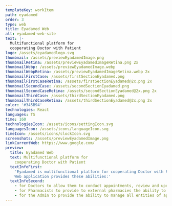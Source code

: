 ```yaml
---
templateKey: workItem
path: eyadamed
order: 3
type: web
title: Eyadamed Web
alt: eyadamed-web-site
text: |-
  Multifunctional platform for
  cooperating Doctor with Patient
logo: /assets/eyadamedlogo.svg
thumbnail: /assets/previewEyadamedImage.png
thumbnailRetina: /assets/previewEyadamedImageRetina.png 2x
thumbnailWebp: /assets/previewEyadamedImage.webp
thumbnailWebpRetina: /assets/previewEyadamedImageRetina.webp 2x
thumbnailFirstCase: /assets/firstSectionEyadamed.png
thumbnailFirstCaseRetina: /assets/firstSectionEyadamed@2x.png 2x
thumbnailSecondCase: /assets/secondSectionEyadamed.png
thumbnailSecondCaseRetina: /assets/secondSectionEyadamed@2x.png 2x
thumbnailThirdCase: /assets/thirdSectionEyadamed.png
thumbnailThirdCaseRetina: /assets/thirdSectionEyadamed@2x.png 2x
color: '#345B94'
technologies: React
languages: TS
time: 160
technologiesIcon: /assets/icons/settingIcon.svg
languagesIcon: /assets/icons/languageIcon.svg
timeIcon: /assets/icons/clockIcon.svg
screenshots: /assets/previewEyadamedImage.png
linkCurrentWeb: https://www.google.com/
preview:
  title: Eyadamed Web
  text: Multifunctional platform for
    cooperating Doctor with Patient
  textInfoFirst:
    'Eyadamed is multifunctional platform for cooperating Doctor with Patient. Provide the ability for Patients to conduct an online appointment with a Doctor. Allow Patients to pay online for appointments and orders. Provide the ability for Pharmacies to manage orders.
    Web application provides these abilities:'
  textInfoSecond:
    - for Doctors to allow them to conduct appointments, review and update medical records for Patients.
    - for Pharmacists to provide to external pharmacies the ability to manage orders received from Patients via the app.
    - for the Admin to provide the ability to manage all entities of apps (Patients, Doctors, Pharmacists, Appointments, Orders, etc.).
---
```

